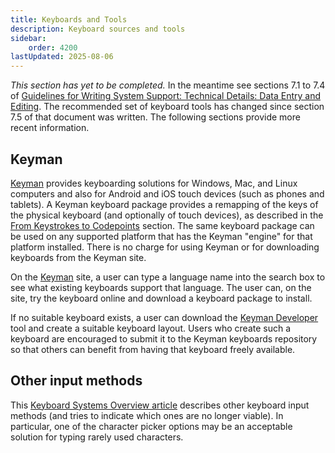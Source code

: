 ```yaml
---
title: Keyboards and Tools
description: Keyboard sources and tools
sidebar:
    order: 4200
lastUpdated: 2025-08-06
---
```


[comment]: # (Placeholder: Basic summary and links to various resources and keyboard tools. Link to WSIG 7)

_This section has yet to be completed._
In the meantime see sections 7.1 to 7.4 of [Guidelines for Writing System Support: Technical Details: Data Entry and Editing][wsig7]. The recommended set of keyboard tools has changed since section 7.5 of that document was written. The following sections provide more recent information.

## Keyman

[Keyman][keyman] provides keyboarding solutions for Windows, Mac, and Linux computers and also for Android and iOS touch devices (such as phones and tablets). A Keyman keyboard package provides a remapping of the keys of the physical keyboard (and optionally of touch devices), as described in the [From Keystrokes to Codepoints][from-keystrokes-to-codepoints] section. The same keyboard package can be used on any supported platform that has the Keyman "engine" for that platform installed. There is no charge for using Keyman or for downloading keyboards from the Keyman site.

On the [Keyman][keyman] site, a user can type a language name into the search box to see what existing keyboards support that language. The user can, on the site, try the keyboard online and download a keyboard package to install.

If no suitable keyboard exists, a user can download the [Keyman Developer][keyman-developer] tool and create a suitable keyboard layout. Users who create such a keyboard are encouraged to submit it to the Keyman keyboards repository so that others can benefit from having that keyboard freely available.

## Other input methods

This [Keyboard Systems Overview article][ss-keyboard-systems] describes other keyboard input methods (and tries to indicate which ones are no longer viable). In particular, one of the character picker options may be an acceptable solution for typing rarely used characters.

[wsig7]: https://scripts.sil.org/wsi_guidelines_sec_7.html
[keyman]: https://keyman.com
[from-keystrokes-to-codepoints]: /topics/input/from-keystrokes-to-codepoints
[keyman-developer]: https://keyman.com/developer/
[ss-keyboard-systems]: https://scriptsource.org/entry/ytr8g8n6sw
